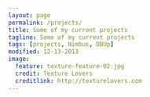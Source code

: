 ```yaml
---
layout: page
permalink: /projects/
title: Some of my current projects
tagline: Some of my current projects
tags: [projects, Nimbus, DBUp]
modified: 12-13-2013
image:
  feature: texture-feature-02.jpg
  credit: Texture Lovers
  creditlink: http://texturelovers.com
---
```

